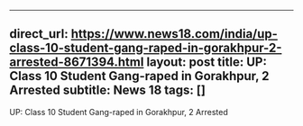 
---
direct_url: https://www.news18.com/india/up-class-10-student-gang-raped-in-gorakhpur-2-arrested-8671394.html
layout: post
title: UP: Class 10 Student Gang-raped in Gorakhpur, 2 Arrested
subtitle: News 18
tags: []
---

UP: Class 10 Student Gang-raped in Gorakhpur, 2 Arrested
